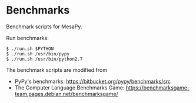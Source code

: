 # Benchmarks

Benchmark scripts for MesaPy.

Run benchmarks:

```
$ ./run.sh $PYTHON
$ ./run.sh /usr/bin/pypy
$ ./run.sh /usr/bin/python2.7
```

The benchmark scripts are modified from
  - PyPy's benchmarks: https://bitbucket.org/pypy/benchmarks/src
  - The Computer Language Benchmarks Game: https://benchmarksgame-team.pages.debian.net/benchmarksgame/
